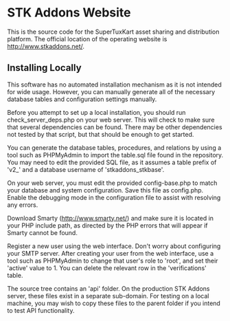 STK Addons Website
==================

This is the source code for the SuperTuxKart asset sharing and distribution
platform. The official location of the operating website is http://www.stkaddons.net/.

Installing Locally
------------------

This software has no automated installation mechanism as it is not intended for wide
usage. However, you can manually generate all of the necessary database tables and
configuration settings manually.

Before you attempt to set up a local installation, you should run check_server_deps.php
on your web server. This will check to make sure that several dependencies can be found.
There may be other dependencies not tested by that script, but that should be enough to
get started.

You can generate the database tables, procedures, and relations by using a tool such as
PHPMyAdmin to import the table.sql file found in the repository. You may need to edit
the provided SQL file, as it assumes a table prefix of 'v2_' and a database username of
'stkaddons_stkbase'.

On your web server, you must edit the provided config-base.php to match your database
and system configuration. Save this file as config.php. Enable the debugging mode in
the configuration file to assist with resolving any errors.

Download Smarty (http://www.smarty.net/) and make sure it is located in your PHP
include path, as directed by the PHP errors that will appear if Smarty cannot be found.

Register a new user using the web interface. Don't worry about configuring your SMTP
server. After creating your user from the web interface, use a tool such as PHPMyAdmin
to change that user's role to 'root', and set their 'active' value to 1. You can delete
the relevant row in the 'verifications' table.

The source tree contains an 'api' folder. On the production STK Addons server,
these files exist in a separate sub-domain. For testing on a local machine, you
may wish to copy these files to the parent folder if you intend to test API
functionality.
